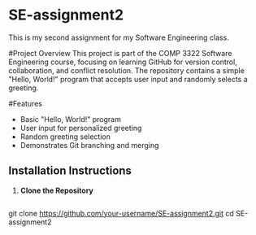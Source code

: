 # SE-assignment2
This is my second assignment for my Software Engineering class.

#Project Overview
This project is part of the COMP 3322 Software Engineering course, focusing on learning GitHub for version control, collaboration, and conflict resolution. The repository contains a simple "Hello, World!" program that accepts user input and randomly selects a greeting.

#Features
- Basic "Hello, World!" program
- User input for personalized greeting
- Random greeting selection
- Demonstrates Git branching and merging

## **Installation Instructions**
1. **Clone the Repository**  
   ```sh
  git clone https://github.com/your-username/SE-assignment2.git
  cd SE-assignment2
   
